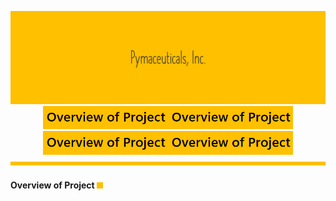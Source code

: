 <p align="center">
<img src="https://github.com/theidari/pymaceuticals/blob/main/Madule5-2.png" width="800"></br>
<img src="https://github.com/theidari/pymaceuticals/blob/main/Madule5-4.png" width="200"><img src="https://github.com/theidari/pymaceuticals/blob/main/Madule5-4.png" width="200"><img src="https://github.com/theidari/pymaceuticals/blob/main/Madule5-4.png" width="200"><img src="https://github.com/theidari/pymaceuticals/blob/main/Madule5-4.png" width="200">
<img src="https://github.com/theidari/pymaceuticals/blob/main/Madule5-3.png">
</p>

 #### Overview of Project <img src="https://github.com/theidari/pymaceuticals/blob/main/Madule5-5.png" width="10">
